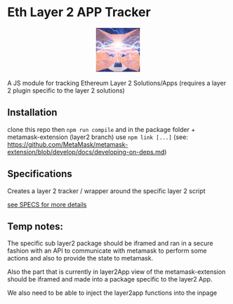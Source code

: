 # Eth Layer 2 APP Tracker 

<p align="center">
  <img src="https://raw.githubusercontent.com/Bunjin/eth-layer2App-tracker/develop/metamask-lightning.jpg" style="width:100px; height:100px">
</p>


A JS module for tracking Ethereum Layer 2 Solutions/Apps (requires a layer 2 plugin specific to the layer 2 solutions)




## Installation

clone this repo
then `npm run compile` and in the package folder + metamask-extension (layer2 branch) use `npm link [...]` (see: https://github.com/MetaMask/metamask-extension/blob/develop/docs/developing-on-deps.md)

## Specifications

Creates a layer 2 tracker / wrapper around the specific layer 2 script

[see SPECS for more details](SPECS.md)


## Temp notes:

The specific sub layer2 package should be iframed and ran in a secure fashion with an API to communicate with metamask to perform some actions and also to provide the state to metamask.

Also the part that is currently in layer2App view of the metamask-extension should be iframed and made into a package specific to the layer2 App.

We also need to be able to inject the layer2app functions into the inpage
